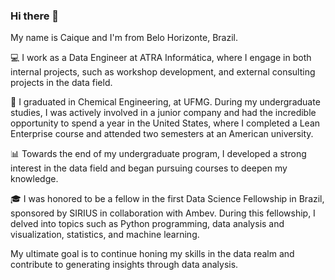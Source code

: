 ### Hi there 👋
My name is Caique and I'm from Belo Horizonte, Brazil.

💻 I work as a Data Engineer at ATRA Informática, where I engage in both internal projects, such as workshop development, and external consulting projects in the data field.

🧪 I graduated in Chemical Engineering, at UFMG. During my undergraduate studies, I was actively involved in a junior company and had the incredible opportunity to spend a year in the United States, where I completed a Lean Enterprise course and attended two semesters at an American university. 

📊 Towards the end of my undergraduate program, I developed a strong interest in the data field and began pursuing courses to deepen my knowledge.

🎓 I was honored to be a fellow in the first Data Science Fellowship in Brazil, sponsored by SIRIUS in collaboration with Ambev. During this fellowship, I delved into topics such as Python programming, data analysis and visualization, statistics, and machine learning.

My ultimate goal is to continue honing my skills in the data realm and contribute to generating insights through data analysis.

<!--
**CaiqueResende/CaiqueResende** is a ✨ _special_ ✨ repository because its `README.md` (this file) appears on your GitHub profile.

Here are some ideas to get you started:

- 🔭 I’m currently working on ...
- 🌱 I’m currently learning ...
- 👯 I’m looking to collaborate on ...
- 🤔 I’m looking for help with ...
- 💬 Ask me about ...
- 📫 How to reach me: ...
- 😄 Pronouns: ...
- ⚡ Fun fact: ...
-->
